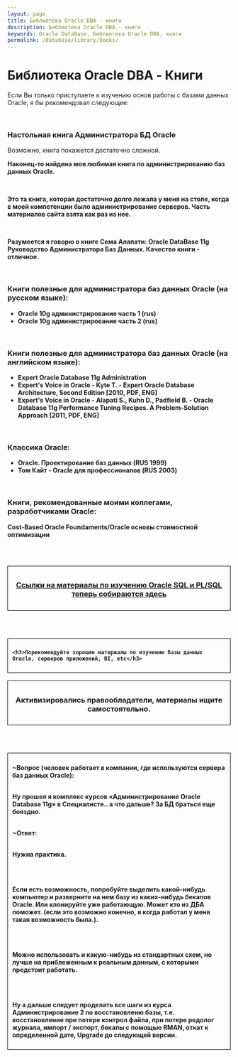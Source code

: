 ```yaml
---
layout: page
title: Библиотека Oracle DBA - книги
description: Библиотека Oracle DBA - книги
keywords: Oracle DataBase, Библиотека Oracle DBA, книги
permalink: /database/library/books/
---
```


# Библиотека Oracle DBA - Книги

Если Вы только приступаете к изучению основ работы с базами данных Oracle, я бы рекомендовал следующее:

<br/>

### Настольная книга Администратора БД Oracle

Возможно, книга покажется достаточно сложной.

<strong>

Наконец-то найдена моя любимая книга по администрированию баз данных Oracle.

<br/>

Это та книга, которая достаточно долго лежала у меня на столе, когда в моей компетенции было администрирование серверов. Часть материалов сайта взята как раз из нее.

<br/>

Разумеется я говорю о книге Сема Алапати: Oracle DataBase 11g Руководство Администратора Баз Данных. Качество книги - отличное.

<br/>

### Книги полезные для администратора баз данных Oracle (на русском языке):

<ul>
	<li><strong>Oracle 10g администрирование часть 1 (rus)</strong></li>
	<li><strong>Oracle 10g администрирование часть 2 (rus)</strong></li>

</ul>

<br/>

### Книги полезные для администратора баз данных Oracle (на английском языке):

<ul>
	<li><strong>Expert Oracle Database 11g Administration</strong></li>
	<li><strong>Expert's Voice in Oracle - Kyte T. - Expert Oracle Database Architecture, Second Edition [2010, PDF, ENG]</strong></li>
	<li><strong>Expert's Voice in Oracle - Alapati S., Kuhn D., Padfield B. - Oracle Database 11g Performance Tuning Recipes. A Problem-Solution Approach [2011, PDF, ENG]</strong></li>

</ul>

<br/>

### Классика Oracle:

<ul>
<li>Oracle. Проектирование баз данных (RUS 1999)</li>
<li>Том Кайт - Oracle для профессионалов (RUS 2003)</li>

</ul>

<br/>

### Книги, рекомендованные моими коллегами, разработчиками Oracle:

<strong>Cost-Based Oracle Foundaments/Oracle основы стоимостной оптимизации</strong>

<br/><br/>

<div style="padding:10px; border:thin solid black;" align="center">

  <h3><a href="//plsql.ru/beginning/library/">Ссылки на материалы по изучению Oracle SQL и PL/SQL теперь собираются здесь</a></h3>

</div>

<br/><br/>

<div style="padding:10px; border:thin solid black;">

    <h3>Порекомендуйте хорошие материалы по изучению базы данных Oracle, серверов приложений, BI, etc</h3>

</div>

<br/>

<div style="padding:10px; border:thin solid black;" align="center">

  <h3>Активизировались правообладатели, материалы ищите самостоятельно.</h3>

</div>

<br/><br/>

<div style="padding:10px; border:thin solid black;">

~Вопрос (человек работает в компании, где используются сервера баз данных Oracle):<br/><br/>

Ну прошел я комплекс курсов «Администрирование Oracle Database 11g» в Специалисте.. а что дальше? За БД браться еще бояздно.<br/><br/>

~Ответ:<br/><br/>

Нужна практика.

<br/><br/>

Если есть возможность, попробуйте выделить какой-нибудь компьютер и разверните на нем базу из каких-нибудь бекапов Oracle. Или
клонируйте уже работающую. Может кто из ДБА поможет.
(если это возможно конечно, я когда работал у меня такая
возможность была.).

<br/><br/>

Можно использовать и какую-нибудь из стандартных
схем, но лучше на приблеженным к реальным данным, с которыми
предстоит работать.

<br/><br/>

Ну а дальше следует проделать все шаги из курса Администрирование 2 по
восстановленю базы, т.е. восстановление при потере контрол файла, при
потере редолог журнала, импорт / экспорт, бекапы с помощью RMAN,
откат к определенной дате, Upgrade до следующей версии.

</div>
